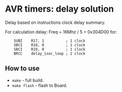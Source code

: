 # AVR timers: delay solution

Delay based on instructions clock delay summary.

For calculation delay: Freq = 16Mhz / 5 = 0x304D00 for:

```
	SUBI	R17, 1          ; 1 clock
	SBCI	R18, 0          ; 1 clock
	SBCI	R19, 0          ; 1 clock
	BRCC	delay_1sec_loop ; 2 clock
```

## How to use
* `make` - full build.
* `make flash` - flash to Board.
